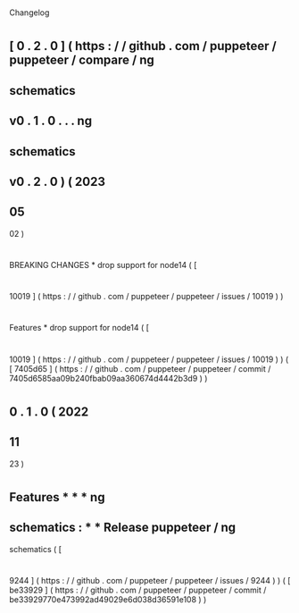 #
Changelog
#
#
[
0
.
2
.
0
]
(
https
:
/
/
github
.
com
/
puppeteer
/
puppeteer
/
compare
/
ng
-
schematics
-
v0
.
1
.
0
.
.
.
ng
-
schematics
-
v0
.
2
.
0
)
(
2023
-
05
-
02
)
#
#
#
BREAKING
CHANGES
*
drop
support
for
node14
(
[
#
10019
]
(
https
:
/
/
github
.
com
/
puppeteer
/
puppeteer
/
issues
/
10019
)
)
#
#
#
Features
*
drop
support
for
node14
(
[
#
10019
]
(
https
:
/
/
github
.
com
/
puppeteer
/
puppeteer
/
issues
/
10019
)
)
(
[
7405d65
]
(
https
:
/
/
github
.
com
/
puppeteer
/
puppeteer
/
commit
/
7405d6585aa09b240fbab09aa360674d4442b3d9
)
)
#
#
0
.
1
.
0
(
2022
-
11
-
23
)
#
#
#
Features
*
*
*
ng
-
schematics
:
*
*
Release
puppeteer
/
ng
-
schematics
(
[
#
9244
]
(
https
:
/
/
github
.
com
/
puppeteer
/
puppeteer
/
issues
/
9244
)
)
(
[
be33929
]
(
https
:
/
/
github
.
com
/
puppeteer
/
puppeteer
/
commit
/
be33929770e473992ad49029e6d038d36591e108
)
)
